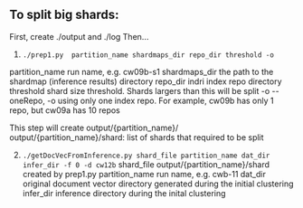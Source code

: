 To split big shards:
---
First, create ./output and ./log
Then...

1. `./prep1.py  partition_name shardmaps_dir repo_dir threshold -o` 

  partition_name  run name, e.g. cw09b-s1
  shardmaps_dir   the path to the shardmap (inference results) directory
  repo_dir        indri index repo directory
  threshold       shard size threshold. Shards largers than this will be split
  -o 	--oneRepo, -o   using only one index repo. For example, cw09b has only 1 repo, but cw09a has 10 repos
 
  This step will create output/{partition_name}/ 
  output/{partition_name}/shard: list of shards that required to be split

2. `./getDocVecFromInference.py shard_file partition_name dat_dir infer_dir -f 0 -d cw12b`
  shard_file            output/{partition_name}/shard created by prep1.py
  partition_name        run name, e.g. cwb-11
  dat_dir               original document vector directory generated during
                        the initial clustering
  infer_dir             inference directory during the inital clustering
